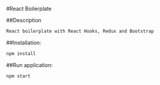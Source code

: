 
#React Boilerplate

##Description
```bash
React boilerplate with React Hooks, Redux and Bootstrap
```

##Installation:
```bash
npm install
```

##Run application:
```bash
npm start
```

